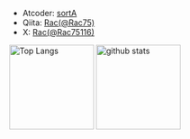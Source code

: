- Atcoder: [sortA](https://atcoder.jp/users/sortA)
- Qiita: [Rac(@Rac75)](https://qiita.com/Rac75)
- X: [Rac(@Rac75116)](https://x.com/Rac75116)

<p align="left"> 
  <img alt="Top Langs" height="150px" src="https://github-readme-stats.vercel.app/api/top-langs/?username=Rac75116&layout=compact&show_icons=true&theme=onedark" />
  <img alt="github stats" height="150px" src="https://github-readme-stats.vercel.app/api?username=Rac75116&theme=onedark&show_icons=ture" />
</p>
